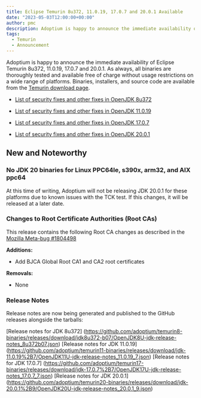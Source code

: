 ```yaml
---
title: Eclipse Temurin 8u372, 11.0.19, 17.0.7 and 20.0.1 Available
date: "2023-05-03T12:00:00+00:00"
author: pmc
description: Adoptium is happy to announce the immediate availability of Eclipse Temurin 8u372, 11.0.19, 17.0.7 and 20.0.1. As always, all binaries are thoroughly tested and available free of charge without usage restrictions on a wide range of platforms.
tags:
  - Temurin
  - Announcement
---
```


Adoptium is happy to announce the immediate availability of Eclipse Temurin 8u372, 11.0.19, 17.0.7 and 20.0.1. As always, all binaries are thoroughly tested and available free of charge without usage restrictions on a wide range of platforms. Binaries, installers, and source code are available from the [Temurin download page](https://adoptium.net/temurin/releases).

* [List of security fixes and other fixes in OpenJDK 8u372](https://bugs.openjdk.org/browse/JDK-8306392?jql=project%20%3D%20JDK%20AND%20fixVersion%20%3D%20openjdk8u372)

* [List of security fixes and other fixes in OpenJDK 11.0.19](https://bugs.openjdk.org/browse/JDK-8304389?jql=project%20%3D%20JDK%20AND%20fixVersion%20%3D%2011.0.19)

* [List of security fixes and other fixes in OpenJDK 17.0.7](https://bugs.openjdk.org/browse/JDK-8305449?jql=project%20%3D%20JDK%20AND%20fixVersion%20%3D%2017.0.7)

* [List of security fixes and other fixes in OpenJDK 20.0.1](https://bugs.openjdk.org/browse/JDK-8304890?jql=project%20%3D%20JDK%20AND%20fixVersion%20%3D%2020.0.1)

## New and Noteworthy

### No JDK 20 binaries for Linux PPC64le, s390x, arm32, and AIX ppc64

At this time of writing, Adoptium will not be releasing JDK 20.0.1 for these platforms due to known issues with the TCK test. If this changes, it will be released at a later date.

### Changes to Root Certificate Authorities (Root CAs)

This release contains the following Root CA changes as described in the [Mozilla Meta-bug #1804498](https://bugzilla.mozilla.org/show_bug.cgi?id=1804498)

**Additions:**

* Add BJCA Global Root CA1 and CA2 root certificates

**Removals:**

* None

### Release Notes

Release notes are now being generated and published to the GitHub releases alongside the tarballs:

[Release notes for JDK 8u372] (https://github.com/adoptium/temurin8-binaries/releases/download/jdk8u372-b07/OpenJDK8U-jdk-release-notes_8u372b07.json)
[Release notes for JDK 11.0.19] (https://github.com/adoptium/temurin11-binaries/releases/download/jdk-11.0.19%2B7/OpenJDK11U-jdk-release-notes_11.0.19_7.json)
[Release notes for JDK 17.0.7] (https://github.com/adoptium/temurin17-binaries/releases/download/jdk-17.0.7%2B7/OpenJDK17U-jdk-release-notes_17.0.7_7.json)
[Release notes for JDK 20.0.1] (https://github.com/adoptium/temurin20-binaries/releases/download/jdk-20.0.1%2B9/OpenJDK20U-jdk-release-notes_20.0.1_9.json)
